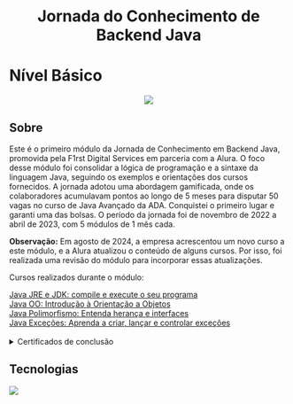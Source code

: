 <h1 align="center"> Jornada do Conhecimento de Backend Java </h1>

<h1>Nível Básico</h1>
<div align="center">
  <img src="https://img.shields.io/badge/STATUS-EM%20DESENVOLVIMENTO-green?style=flat">
</div>

## Sobre
<p>
Este é o primeiro módulo da Jornada de Conhecimento em Backend Java, promovida pela F1rst Digital Services em parceria com a Alura.
O foco desse módulo foi consolidar a lógica de programação e a sintaxe da linguagem Java, seguindo os exemplos e orientações dos cursos fornecidos.
A jornada adotou uma abordagem gamificada, onde os colaboradores acumulavam pontos ao longo de 5 meses para disputar 50 vagas no curso de Java Avançado da ADA. 
Conquistei o primeiro lugar e garanti uma das bolsas. O período da jornada foi de novembro de 2022 a abril de 2023, com 5 módulos de 1 mês cada.
<br>

<strong>Observação:</strong> Em agosto de 2024, a empresa acrescentou um novo curso a este módulo, e a Alura atualizou o conteúdo de alguns cursos. Por isso, foi realizada uma revisão do módulo para incorporar essas atualizações.
<br>

Cursos realizados durante o módulo:
<div>
<a href="https://cursos.alura.com.br/course/java-primeiros-passos"> Java JRE e JDK: compile e execute o seu programa </a> 
<br>
<a href="https://cursos.alura.com.br/course/java-orientacao-objetos"> Java OO: Introdução à Orientação a Objetos </a>
<br>
<a href="https://cursos.alura.com.br/course/java-heranca-interfaces-polimorfismo"> Java Polimorfismo: Entenda herança e interfaces </a>
<br>
<a href="https://cursos.alura.com.br/course/java-excecoes-aprenda-criar-lancar-controlar-excecoes"> Java Exceções: Aprenda a criar, lançar e controlar exceções </a>
</div>

<br>
<div>
  <details>
    <summary>Certificados de conclusão</summary>       
     <img height="200" width="300" src="https://i.postimg.cc/zfvZd9d4/jre.png"> 
    <img height="200" width="300" src="https://i.postimg.cc/Vk3BTt41/oo.png">
    <br>
     <img height="200" width="300" src="https://i.postimg.cc/SRMmgwKm/polimorfismo.png">
    <img height="200" width="300" src="">
  </details>
</div>

## Tecnologias
<div>
  <img src="https://img.shields.io/badge/java-%23ED8B00.svg?style=for-the-badge&logo=openjdk&logoColor=white"/>
</div>
